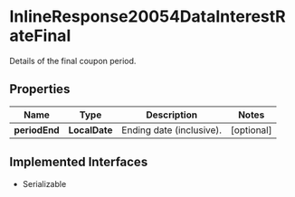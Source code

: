 

# InlineResponse20054DataInterestRateFinal

Details of the final coupon period.

## Properties

Name | Type | Description | Notes
------------ | ------------- | ------------- | -------------
**periodEnd** | **LocalDate** | Ending date (inclusive). |  [optional]


## Implemented Interfaces

* Serializable


